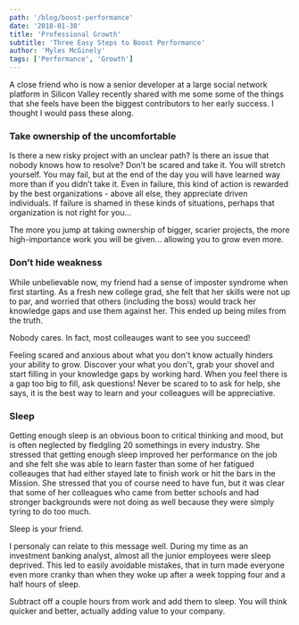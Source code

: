 ```yaml
---
path: '/blog/boost-performance'
date: '2018-01-30'
title: 'Professional Growth'
subtitle: 'Three Easy Steps to Boost Performance'
author: 'Myles McGinely'
tags: ['Performance', 'Growth']
---
```


A close friend who is now a senior developer at a large social network platform in Silicon Valley recently shared with me some some of the things that she feels have been the biggest contributors to her early success. I thought I would pass these along.

### Take ownership of the uncomfortable

Is there a new risky project with an unclear path? Is there an issue that nobody knows how to resolve? Don’t be scared and take it. You will stretch yourself. You may fail, but at the end of the day you will have learned way more than if you didn’t take it. Even in failure, this kind of action is rewarded by the best organizations - above all else, they appreciate driven individuals. If failure is shamed in these kinds of situations, perhaps that organization is not right for you...

The more you jump at taking ownership of bigger, scarier projects, the more high-importance work you will be given... allowing you to grow even more.

### Don’t hide weakness

While unbelievable now, my friend had a sense of imposter syndrome when first starting. As a fresh new college grad, she felt that her skills were not up to par, and worried that others (including the boss) would track her knowledge gaps and use them against her. This ended up being miles from the truth. 

Nobody cares. In fact, most colleauges want to see you succeed! 

Feeling scared and anxious about what you don't know actually hinders your ability to grow. Discover your what you don't, grab your shovel and start filling in your knowledge gaps by working hard. When you feel there is a gap too big to fill, ask questions! Never be scared to to ask for help, she says, it is the best way to learn and your colleagues will be appreciative.

### Sleep

Getting enough sleep is an obvious boon to critical thinking and mood, but is often neglected by fledgling 20 somethings in every industry. She stressed that getting enough sleep improved her performance on the job and she felt she was able to learn faster than some of her fatigued colleauges that had either stayed late to finish work or hit the bars in the Mission. She stressed that you of course need to have fun, but it was clear that some of her colleagues who came from better schools and had stronger backgrounds were not doing as well because they were simply tyring to do too much. 

Sleep is your friend.

I personaly can relate to this message well. During my time as an investment banking analyst, almost all the junior employees were sleep deprived. This led to easily avoidable mistakes, that in turn made everyone even more cranky than when they woke up after a week topping four and a half hours of sleep.

Subtract off a couple hours from work and add them to sleep. You will think quicker and better, actually adding value to your company.
